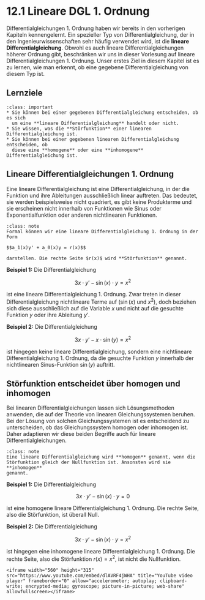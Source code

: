 # 12.1 Lineare DGL 1. Ordnung

Differentialgleichungen 1. Ordnung haben wir bereits in den vorherigen Kapiteln
kennengelernt. Ein spezieller Typ von Differentialgleichung, der in den
Ingenieurwissenschaften sehr häufig verwendet wird, ist die **lineare
Differentialgleichung**. Obwohl es auch lineare Differentialgleichungen höherer
Ordnung gibt, beschränken wir uns in dieser Vorlesung auf lineare
Differentialgleichungen 1. Ordnung. Unser erstes Ziel in diesem Kapitel ist es
zu lernen, wie man erkennt, ob eine gegebene Differentialgleichung von diesem
Typ ist.


## Lernziele
```{admonition} Lernziele
:class: important
* Sie können bei einer gegebenen Differentialgleichung entscheiden, ob es sich
  um eine **lineare Differentialgleichung** handelt oder nicht.
* Sie wissen, was die **Störfunktion** einer linearen Differentialgleichung ist.
* Sie können bei einer gegebenen linearen Differentialgleichung entscheiden, ob
  diese eine **homogene** oder eine **inhomogene** Differentialgleichung ist.
```


## Lineare Differentialgleichungen 1. Ordnung

Eine lineare Differentialgleichung ist eine Differentialgleichung, in der die
Funktion und ihre Ableitungen ausschließlich linear auftreten. Das bedeutet, sie
werden beispielsweise nicht quadriert, es gibt keine Produkterme und sie
erscheinen nicht innerhalb von Funktionen wie Sinus oder Exponentialfunktion
oder anderen nichtlinearen Funktionen.

```{admonition} Was ist ... eine lineare DGL 1. Ordnung?
:class: note
Formal können wir eine lineare Differentialgleichung 1. Ordnung in der Form 

$$a_1(x)y' + a_0(x)y = r(x)$$

darstellen. Die rechte Seite $r(x)$ wird **Störfunktion** genannt.
```

**Beispiel 1:** Die Differentialgleichung

$$3x \cdot y' - \sin(x)\cdot y = x^2$$

ist eine lineare Differentialgleichung 1. Ordnung. Zwar treten in dieser
Differentialgleichung nichtlineare Terme auf ($\sin(x)$ und $x^2$), doch
beziehen sich diese ausschließlich auf die Variable $x$ und nicht auf die
gesuchte Funktion $y$ oder ihre Ableitung $y'$.

**Beispiel 2:** Die Differentialgleichung

$$3x \cdot y' - x\cdot \sin(y) = x^2$$

ist hingegen keine lineare Differentialgleichung, sondern eine nichtlineare
Differentialgleichung 1. Ordnung, da die gesuchte Funktion $y$ innerhalb der
nichtlinearen Sinus-Funktion $\sin(y)$ auftritt.
 

## Störfunktion entscheidet über homogen und inhomogen

Bei linearen Differentialgleichungen lassen sich Lösungsmethoden anwenden, die
auf der Theorie von linearen Gleichungssystemen beruhen. Bei der Lösung von
solchen Gleichungssystemen ist es entscheidend zu unterscheiden, ob das
Gleichungssystem homogen oder inhomogen ist. Daher adaptieren wir diese beiden
Begriffe auch für lineare Differentialgleichungen.

```{admonition} Was ist ... eine homogene lineare DGL?
:class: note
Eine lineare Differentialgleichung wird **homogen** genannt, wenn die
Störfunktion gleich der Nullfunktion ist. Ansonsten wird sie **inhomogen**
genannt.
```

**Beispiel 1:** Die Differentialgleichung

$$3x \cdot y' - \sin(x)\cdot y = 0$$

ist eine homogene lineare Differentialgleichung 1. Ordnung. Die rechte Seite,
also die Störfunktion, ist überall Null.

**Beispiel 2:** Die Differentialgleichung

$$3x \cdot y' - \sin(x)\cdot y = x^2$$

ist hingegen eine inhomogene lineare Differentialgleichung 1. Ordnung. Die
rechte Seite, also die Störfunktion $r(x)=x^2$, ist nicht die Nullfunktion.

```{dropdown} Video zu "Differentialgleichungen, linear/nicht linear, homogen/inhomogen" von Daniel Jung
<iframe width="560" height="315" src="https://www.youtube.com/embed/dlAVRF4jWHA" title="YouTube video player" frameborder="0" allow="accelerometer; autoplay; clipboard-write; encrypted-media; gyroscope; picture-in-picture; web-share" allowfullscreen></iframe>
```